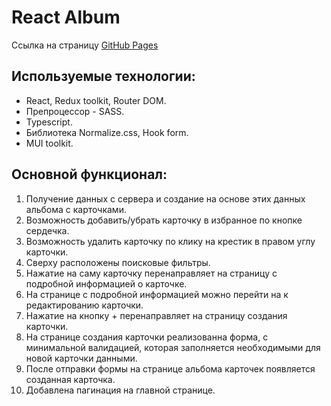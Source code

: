 # React Album

Ссылка на страницу [GitHub Pages](https://sandman936.github.io/react-album/)

## Используемые технологии:
* React, Redux toolkit, Router DOM.
* Препроцессор - SASS.
* Typescript.
* Библиотека Normalize.css, Hook form.
* MUI toolkit.

## Основной функционал:
1. Получение данных с сервера и создание на основе этих данных альбома с карточками.
2. Возможность добавить/убрать карточку в избранное по кнопке сердечка.
3. Возможность удалить карточку по клику на крестик в правом углу карточки.
4. Сверху расположены поисковые фильтры.
5. Нажатие на саму карточку перенаправляет на страницу с подробной информацией о карточке.
6. На странице с подробной информацией можно перейти на к редактированию карточки.
7. Нажатие на кнопку + перенаправляет на страницу создания карточки.
8. На странице создания карточки реализованна форма, с минимальной валидацией, которая заполняется необходимыми для новой карточки данными.
9. После отправки формы на странице альбома карточек появляется созданная карточка.
10. Добавлена пагинация на главной странице.
